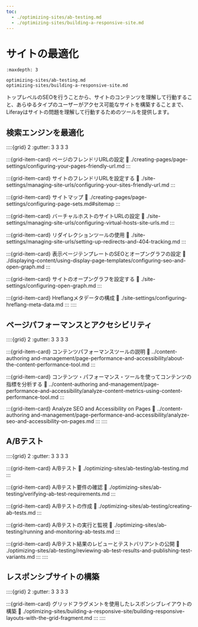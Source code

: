 ```yaml
---
toc:
  - ./optimizing-sites/ab-testing.md
  - ./optimizing-sites/building-a-responsive-site.md
---
```

# サイトの最適化

```{toctree}
:maxdepth: 3

optimizing-sites/ab-testing.md
optimizing-sites/building-a-responsive-site.md
```

トップレベルのSEOを行うことから、サイトのコンテンツを理解して行動すること、あらゆるタイプのユーザーがアクセス可能なサイトを構築することまで、Liferayはサイトの問題を理解して行動するためのツールを提供します。

## 検索エンジンを最適化

::::{grid} 2
:gutter: 3 3 3 3

:::{grid-item-card} ページのフレンドリURLの設定
:link: ./creating-pages/page-settings/configuring-your-pages-friendly-url.md
:::

:::{grid-item-card} サイトのフレンドリURLを設定する
:link: ./site-settings/managing-site-urls/configuring-your-sites-friendly-url.md
:::

:::{grid-item-card} サイトマップ
:link: ./creating-pages/page-settings/configuring-page-sets.md#sitemap
:::

:::{grid-item-card} バーチャルホストのサイトURLの設定
:link: ./site-settings/managing-site-urls/configuring-virtual-hosts-site-urls.md
:::

:::{grid-item-card} リダイレクションツールの使用
:link: ./site-settings/managing-site-urls/setting-up-redirects-and-404-tracking.md
:::

:::{grid-item-card} 表示ページテンプレートのSEOとオープングラフの設定
:link: ./displaying-content/using-display-page-templates/configuring-seo-and-open-graph.md
:::

:::{grid-item-card} サイトのオープングラフを設定する
:link: ./site-settings/configuring-open-graph.md
:::

:::{grid-item-card} Hreflangメタデータの構成
:link: ./site-settings/configuring-hreflang-meta-data.md
:::
::::

## ページパフォーマンスとアクセシビリティ

::::{grid} 2
:gutter: 3 3 3 3

:::{grid-item-card} コンテンツパフォーマンスツールの説明
:link: ../content-authoring and-management/page-performance-and-accessibility/about-the-content-performance-tool.md
:::

:::{grid-item-card} コンテンツ・パフォーマンス・ツールを使ってコンテンツの指標を分析する
:link: ../content-authoring and-management/page-performance-and-accessibility/analyze-content-metrics-using-content-performance-tool.md
:::

:::{grid-item-card} Analyze SEO and Accessibility on Pages
:link: ../content-authoring and-management/page-performance-and-accessibility/analyze-seo-and-accessibility-on-pages.md
:::
::::

## A/Bテスト

::::{grid} 2
:gutter: 3 3 3 3

:::{grid-item-card} A/Bテスト
:link: ./optimizing-sites/ab-testing/ab-testing.md
:::

:::{grid-item-card} A/Bテスト要件の確認
:link: ./optimizing-sites/ab-testing/verifying-ab-test-requirements.md
:::

:::{grid-item-card} A/Bテストの作成
:link: ./optimizing-sites/ab-testing/creating-ab-tests.md
:::

:::{grid-item-card} A/Bテストの実行と監視
:link: ./optimizing-sites/ab-testing/running and-monitoring-ab-tests.md
:::

:::{grid-item-card} A/Bテスト結果のレビューとテストバリアントの公開
:link: ./optimizing-sites/ab-testing/reviewing-ab-test-results-and-publishing-test-variants.md
:::
::::

## レスポンシブサイトの構築

::::{grid} 2
:gutter: 3 3 3 3

<!-- Eric is working on LRDOCS-11987, when he is finished, he will add the documentation link here
:::{grid-item-card} Using the Simulation Panel
:link: ./building-a-responsive-site/
::: -->

:::{grid-item-card} グリッドフラグメントを使用したレスポンシブレイアウトの構築
:link: ./optimizing-sites/building-a-responsive-site/building-responsive-layouts-with-the-grid-fragment.md
:::
::::
